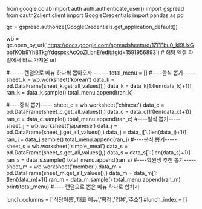 from google.colab import auth
auth.authenticate_user()
import gspread
from oauth2client.client import GoogleCredentials
import pandas as pd

gc = gspread.authorize(GoogleCredentials.get_application_default())

wb = gc.open_by_url('https://docs.google.com/spreadsheets/d/1ZEEbu0_kI9UxGbofKOb9YhBTkgYdqspxkAcQoZl_bnE/edit#gid=1591956893') # 해당 엑셀 파일에서 바로 가져온 url

#------랜덤으로 메뉴 하나씩 뽑아오자 ------
total_menu = []
#----한식 뽑기-----
sheet_k = wb.worksheet('korean')
data_k = pd.DataFrame(sheet_k.get_all_values(),)
data_k = data_k[1:(len(data_k)+1)]
ran_k = data_k.sample()
total_menu.append(ran_k)

#----중식 뽑기-----
sheet_c = wb.worksheet('chinese')
data_c = pd.DataFrame(sheet_c.get_all_values(),)
data_c = data_c[1:(len(data_c)+1)]
ran_c = data_c.sample()
total_menu.append(ran_c)
#----일식 뽑기-----
sheet_j = wb.worksheet('japanese')
data_j = pd.DataFrame(sheet_j.get_all_values(),)
data_j = data_j[1:(len(data_j)+1)]
ran_j = data_j.sample()
total_menu.append(ran_j)
#----분식 뽑기-----
sheet_s = wb.worksheet('simple_meal')
data_s = pd.DataFrame(sheet_s.get_all_values(),)
data_s = data_s[1:(len(data_s)+1)]
ran_s = data_s.sample()
total_menu.append(ran_s)
#----학원생 추천 뽑기-----
sheet_m = wb.worksheet('member')
data_m = pd.DataFrame(sheet_m.get_all_values(),)
data_m = data_m[1:(len(data_m)+1)]
ran_m = data_m.sample()
total_menu.append(ran_m)
print(total_menu)
#---- 랜덤으로 뽑은 메뉴 하나로 합치기

lunch_columns = ['식당이름','대표 메뉴','평점','리뷰','주소']
#lunch_index = []

